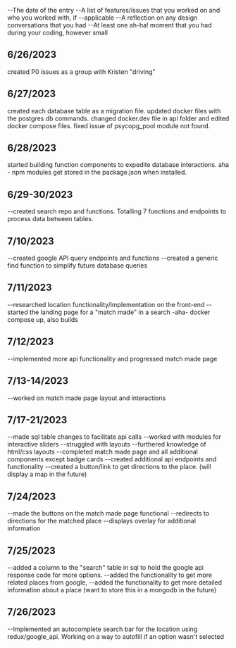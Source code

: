--The date of the entry
--A list of features/issues that you worked on and who you worked with, if --applicable
--A reflection on any design conversations that you had
--At least one ah-ha! moment that you had during your coding, however small

## 6/26/2023

created P0 issues as a group with Kristen "driving"

## 6/27/2023

created each database table as a migration file.
updated docker files with the postgres db commands.
changed docker.dev file in api folder and edited docker compose files.
fixed issue of psycopg_pool module not found.

## 6/28/2023

started building function components to expedite database interactions.
aha - npm modules get stored in the package.json when installed.


## 6/29-30/2023

--created search repo and functions. Totalling 7 functions and
    endpoints to process data between tables.

## 7/10/2023

--created google API query endpoints and functions
--created a generic find function to simplify future database queries

## 7/11/2023

--researched location functionality/implementation on the front-end
--started the landing page for a "match made" in a search
-aha- docker compose up, also builds

## 7/12/2023
--implemented more api functionality and progressed match made page

## 7/13-14/2023
--worked on match made page layout and interactions

## 7/17-21/2023
--made sql table changes to facilitate api calls
--worked with modules for interactive sliders
--struggled with layouts
--furthered knowledge of html/css layouts
--completed match made page and all additional components except badge cards
--created additional api endpoints and functionality
--created a button/link to get directions to the place.
    (will display a map in the future)
## 7/24/2023
--made the buttons on the match made page functional
    --redirects to directions for the matched place
    --displays overlay for additional information

## 7/25/2023
--added a column to the "search" table in sql to hold the
    google api response code for more options.
--added the functionality to get more related places from google,
--added the functionality to get more detailed information about a place
    (want to store this in a mongodb in the future)

## 7/26/2023
--Implemented an autocomplete search bar for the location
    using redux/google_api. Working on a way to autofill if an option wasn't selected
